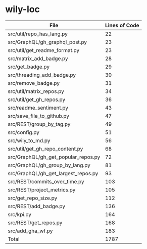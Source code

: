 # wily-loc

| File                                |   Lines of Code |
| --- | --- |
| src/util/repo_has_lang.py           |              22 |
| src/GraphQL/gh_graphql_post.py      |              23 |
| src/util/get_readme_format.py       |              23 |
| src/matrix_add_badge.py             |              28 |
| src/get_badge.py                    |              29 |
| src/threading_add_badge.py          |              30 |
| src/remove_badge.py                 |              31 |
| src/util/matrix_repos.py            |              34 |
| src/util/get_gh_repos.py            |              36 |
| src/readme_sentiment.py             |              43 |
| src/save_file_to_github.py          |              47 |
| src/REST/group_by_tag.py            |              49 |
| src/config.py                       |              51 |
| src/wily_to_md.py                   |              56 |
| src/util/get_gh_repo_content.py     |              68 |
| src/GraphQL/gh_get_popular_repos.py |              72 |
| src/GraphQL/gh_group_by_lang.py     |              81 |
| src/GraphQL/gh_get_largest_repos.py |              93 |
| src/REST/commits_over_time.py       |             103 |
| src/REST/project_metrics.py         |             105 |
| src/get_repo_size.py                |             112 |
| src/REST/add_badge.py               |             136 |
| src/kpi.py                          |             164 |
| src/REST/get_repos.py               |             168 |
| src/add_gha_wf.py                   |             183 |
| Total                               |            1787 |
